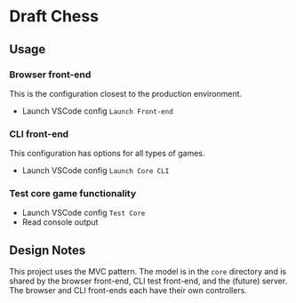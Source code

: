 # Draft Chess

## Usage

### Browser front-end
This is the configuration closest to the production environment.

- Launch VSCode config `Launch Front-end`

### CLI front-end
This configuration has options for all types of games.

- Launch VSCode config `Launch Core CLI`

### Test core game functionality
- Launch VSCode config `Test Core`
- Read console output


## Design Notes

This project uses the MVC pattern. The model is in the `core` directory and is
shared by the browser front-end, CLI test front-end, and the (future) server.
The browser and CLI front-ends each have their own controllers.